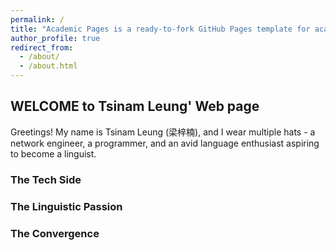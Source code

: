 ```yaml
---
permalink: /
title: "Academic Pages is a ready-to-fork GitHub Pages template for academic personal websites"
author_profile: true
redirect_from: 
  - /about/
  - /about.html
---
```


## WELCOME to Tsinam Leung' Web page

Greetings! My name is Tsinam Leung (梁梓楠), and I wear multiple hats - a network engineer, a programmer, and an avid language enthusiast aspiring to become a linguist.

### The Tech Side


### The Linguistic Passion


### The Convergence

